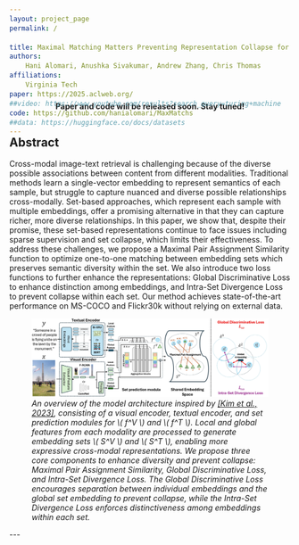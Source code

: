 ```yaml
---
layout: project_page
permalink: /

title: Maximal Matching Matters Preventing Representation Collapse for Robust Cross-Modal Retrieval
authors:
    Hani Alomari, Anushka Sivakumar, Andrew Zhang, Chris Thomas
affiliations:
    Virginia Tech
paper: https://2025.aclweb.org/
##video: https://www.youtube.com/results?search_query=turing+machine
code: https://github.com/hanialomari/MaxMatchs
##data: https://huggingface.co/docs/datasets
---
```


<p style="margin-top: -4.75rem; text-align: center; font-weight: bold;">Paper and code will be released soon. Stay tuned!</p>

<!-- Using HTML to center the abstract -->
<div class="columns is-centered has-text-centered">
    <div class="column is-four-fifths">
        <h2>Abstract</h2>
        <div class="content has-text-justified">
Cross-modal image-text retrieval is challenging because of the diverse possible associations between content from different modalities. 
Traditional methods learn a single-vector embedding to represent semantics of each sample, but struggle to capture nuanced and diverse possible relationships cross-modally. Set-based approaches, which represent each sample with multiple embeddings, offer a promising alternative in that they can capture richer, more diverse relationships. 
In this paper, we show that, despite their promise, these set-based representations continue to face issues including sparse supervision and set collapse, which limits their effectiveness. 
To address these challenges, we propose a Maximal Pair Assignment Similarity function to optimize one-to-one matching between embedding sets which preserves semantic diversity within the set. We also introduce two loss functions to further enhance the representations: Global Discriminative Loss to enhance distinction among embeddings, and Intra-Set Divergence Loss to prevent collapse within each set. Our method achieves state-of-the-art performance on MS-COCO and Flickr30k without relying on external data.
        </div>
    </div>
</div>

<!-- After Abstract -->
<div class="columns is-centered has-text-centered">
    <div class="column is-four-fifths">
        <figure>
            <img src="fig_main.jpg" alt="Main method figure">
                <figcaption class="has-text-justified is-size-7"><em>
                    An overview of the model architecture inspired by <a href="https://arxiv.org/abs/2306.00997" target="_blank">[Kim et al., 2023]</a>, consisting of a visual encoder, textual encoder, and set prediction modules for \( f^V \) and \( f^T \). Local and global features from each modality are processed to generate embedding sets \( S^V \) and \( S^T \), enabling more expressive cross-modal representations. We propose three core components to enhance diversity and prevent collapse: Maximal Pair Assignment Similarity, Global Discriminative Loss, and Intra-Set Divergence Loss. The Global Discriminative Loss encourages separation between individual embeddings and the global set embedding to prevent collapse, while the Intra-Set Divergence Loss enforces distinctiveness among embeddings within each set.
                </em></figcaption>
        </figure>
    </div>
</div>
---